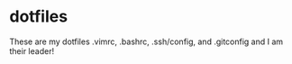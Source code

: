 # dotfiles

These are my dotfiles .vimrc, .bashrc, .ssh/config, and .gitconfig and I am their leader!

